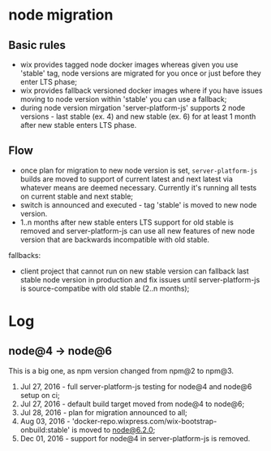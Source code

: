 # node migration

## Basic rules
  - wix provides tagged node docker images whereas given you use 'stable' tag, node versions are migrated for you once or just before they enter LTS phase;
  - wix provides fallback versioned docker images where if you have issues moving to node version within 'stable' you can use a fallback;
  - during node version mirgation 'server-platform-js' supports 2 node versions - last stable (ex. 4) and new stable (ex. 6) for at least 1 month after new stable enters LTS phase.

## Flow
 - once plan for migration to new node version is set, `server-platform-js` builds are moved to support of current latest and next latest via whatever means are deemed necessary. Currently it's running all tests on current stable and next stable;
 - switch is announced and executed - tag 'stable' is moved to new node version.
 - 1..n months after new stable enters LTS support for old stable is removed and server-platform-js can use all new features of new node version that are backwards incompatible with old stable.

fallbacks:
 - client project that cannot run on new stable version can fallback last stable node version in production and fix issues until server-platform-js is source-compatibe with old stable (2..n months);

# Log

## node@4 -> node@6

This is a big one, as npm version changed from npm@2 to npm@3.

1. Jul 27, 2016 - full server-platform-js testing for node@4 and node@6 setup on ci;
2. Jul 27, 2016 - default build target moved from node@4 to node@6;
3. Jul 28, 2016 - plan for migration announced to all;
4. Aug 03, 2016 - 'docker-repo.wixpress.com/wix-bootstrap-onbuild:stable' is moved to node@6.2.0;
5. Dec 01, 2016 - support for node@4 in server-platform-js is removed.
 
